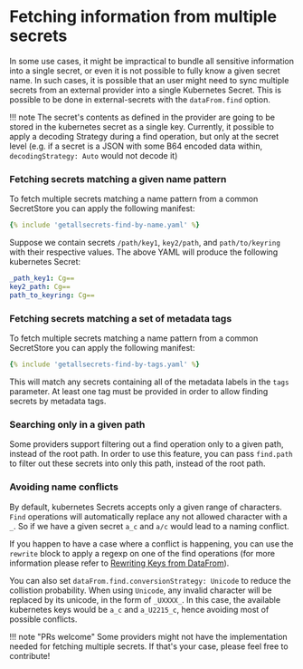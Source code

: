 # Fetching information from multiple secrets

In some use cases, it might be impractical to bundle all sensitive information into a single secret, or even it is not possible to fully know a given secret name. In such cases, it is possible that an user might need to sync multiple secrets from an external provider into a single Kubernetes Secret. This is possible to be done in external-secrets with the `dataFrom.find` option.

!!! note
    The secret's contents as defined in the provider are going to be stored in the kubernetes secret as a single key. Currently, it possible to apply a decoding Strategy during a find operation, but only at the secret level (e.g. if a secret is a JSON with some B64 encoded data within, `decodingStrategy: Auto` would not decode it)


### Fetching secrets matching a given name pattern
To fetch multiple secrets matching a name pattern from a common SecretStore you can apply the following manifest:
```yaml
{% include 'getallsecrets-find-by-name.yaml' %}
```

Suppose we contain secrets `/path/key1`, `key2/path`, and `path/to/keyring` with their respective values. The above YAML will produce the following kubernetes Secret:

```yaml
_path_key1: Cg==
key2_path: Cg==
path_to_keyring: Cg==
```
### Fetching secrets matching a set of metadata tags
To fetch multiple secrets matching a name pattern from a common SecretStore you can apply the following manifest:
```yaml
{% include 'getallsecrets-find-by-tags.yaml' %}
```
This will match any secrets containing all of the metadata labels in the `tags` parameter. At least one tag must be provided in order to allow finding secrets by metadata tags.


### Searching only in a given path
Some providers support filtering out a find operation only to a given path, instead of the root path. In order to use this feature, you can pass `find.path` to filter out these secrets into only this path, instead of the root path.

### Avoiding name conflicts
By default, kubernetes Secrets accepts only a given range of characters. `Find` operations will automatically replace any not allowed character with a `_`. So if we have a given secret `a_c` and `a/c` would lead to a naming conflict. 


If you happen to have a case where a conflict is happening, you can use the `rewrite` block to apply a regexp on one of the find operations (for more information please refer to [Rewriting Keys from DataFrom](guides-datafrom-rewrite.md)).

You can also set  `dataFrom.find.conversionStrategy: Unicode` to reduce the collistion probability. When using `Unicode`, any invalid character will be replaced by its unicode, in the form of `_UXXXX_`. In this case, the available kubernetes keys would be `a_c` and `a_U2215_c`, hence avoiding most of possible conflicts.



!!! note "PRs welcome"
    Some providers might not have the implementation needed for fetching multiple secrets. If that's your case, please feel free to contribute!
